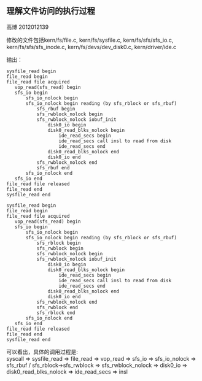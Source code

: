 ## 理解文件访问的执行过程
高博 2012012139

修改的文件包括kern/fs/file.c, kern/fs/sysfile.c, kern/fs/sfs/sfs_io.c, kern/fs/sfs/sfs_inode.c, kern/fs/devs/dev_disk0.c, kern/driver/ide.c

输出：

```
sysfile_read begin
file_read begin
file_read file acquired
   vop_read(sfs_read) begin
   sfs_io begin
       sfs_io_nolock begin
       sfs_io_nolock begin reading (by sfs_rblock or sfs_rbuf)
           sfs_rbuf begin
           sfs_rwblock_nolock begin
           sfs_rwblock_nolock iobuf_init
               disk0_io begin
               disk0_read_blks_nolock begin
                   ide_read_secs begin
                   ide_read_secs call insl to read from disk
                   ide_read_secs end
               disk0_read_blks_nolock end
               disk0_io end
           sfs_rwblock_nolock end
           sfs_rbuf end
       sfs_io_nolock end
   sfs_io end
file_read file released
file_read end
sysfile_read end

sysfile_read begin
file_read begin
file_read file acquired
   vop_read(sfs_read) begin
   sfs_io begin
       sfs_io_nolock begin
       sfs_io_nolock begin reading (by sfs_rblock or sfs_rbuf)
           sfs_rblock begin
           sfs_rwblock begin
           sfs_rwblock_nolock begin
           sfs_rwblock_nolock iobuf_init
               disk0_io begin
               disk0_read_blks_nolock begin
                   ide_read_secs begin
                   ide_read_secs call insl to read from disk
                   ide_read_secs end
               disk0_read_blks_nolock end
               disk0_io end
           sfs_rwblock_nolock end
           sfs_rwblock end
           sfs_rblock end
       sfs_io_nolock end
   sfs_io end
file_read file released
file_read end
sysfile_read end

```
可以看出，具体的调用过程是:  
syscall => sysfile_read => file_read => vop_read => sfs_io => sfs_io_nolock => sfs_rbuf / sfs_rblock->sfs_rwblock => sfs_rwblock_nolock => disk0_io => disk0_read_blks_nolock => ide_read_secs => insl
